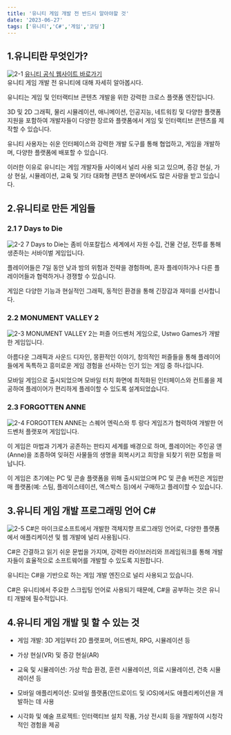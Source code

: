 ```yaml
---
title: '유니티 게임 개발 전 반드시 알아야할 것'
date: '2023-06-27'
tags: ['유니티','C#','게임','코딩']
---
```

## 1.유니티란 무엇인가?
![2-1](/images/posts/2-1.png)
[유니티 공식 웹사이트 바로가기](https://unity.com)   
유니티 게임 개발 전 유니티에 대해 자세히 알아봅시다.

유니티는 게임 및 인터랙티브 콘텐츠 개발을 위한 강력한 크로스 플랫폼 엔진입니다.

3D 및 2D 그래픽, 물리 시뮬레이션, 애니메이션, 인공지능, 네트워킹 및 다양한 플랫폼 지원을 포함하여 개발자들이 다양한 장르와 플랫폼에서 게임 및 인터랙티브 콘텐츠를 제작할 수 있습니다.

유니티 사용자는 쉬운 인터페이스와 강력한 개발 도구를 통해 협업하고, 게임을 개발하며, 다양한 플랫폼에 배포할 수 있습니다. 

이러한 이유로 유니티는 게임 개발자들 사이에서 널리 사용 되고 있으며, 증강 현실, 가상 현실, 시뮬레이션, 교육 및 기타 대화형 콘텐츠 분야에서도 많은 사랑을 받고 있습니다.

## 2.유니티로 만든 게임들
### 2.1 7 Days to Die
![2-2](/images/posts/2-2.png)
7 Days to Die는 좀비 아포칼립스 세계에서 자원 수집, 건물 건설, 전투를 통해 생존하는 서바이벌 게임입니다. 

플레이어들은 7일 동안 낮과 밤의 위험과 전략을 경험하며, 혼자 플레이하거나 다른 플레이어들과 협력하거나 경쟁할 수 있습니다.

게임은 다양한 기능과 현실적인 그래픽, 동적인 환경을 통해 긴장감과 재미를 선사합니다.

### 2.2 MONUMENT VALLEY 2
![2-3](/images/posts/2-3.png)
MONUMENT VALLEY 2는 퍼즐 어드벤처 게임으로, Ustwo Games가 개발한 게임입니다. 

아름다운 그래픽과 사운드 디자인, 몽환적인 이야기, 창의적인 퍼즐들을 통해 플레이어들에게 독특하고 흥미로운 게임 경험을 선사하는 인기 있는 게임 중 하나입니다.

모바일 게임으로 출시되었으며 모바일 터치 화면에 최적화된 인터페이스와 컨트롤을 제공하여 플레이어가 편리하게 플레이할 수 있도록 설계되었습니다.

### 2.3 FORGOTTEN ANNE
![2-4](/images/posts/2-4.png)
FORGOTTEN ANNE는 스퀘어 엔릭스와 투 랑다 게임즈가 협력하여 개발한 어드벤처 플랫포머 게임입니다.

이 게임은 마법과 기계가 공존하는 판타지 세계를 배경으로 하며, 플레이어는 주인공 앤(Anne)을 조종하여 잊혀진 사물들의 생명을 회복시키고 희망을 되찾기 위한 모험을 떠납니다.

이 게임은 초기에는 PC 및 콘솔 플랫폼을 위해 출시되었으며 PC 및 콘솔 버전은 게임판매 플랫폼(예: 스팀, 플레이스테이션, 엑스박스 등)에서 구매하고 플레이할 수 있습니다.
## 3.유니티 게임 개발 프로그래밍 언어 C#
![2-5](/images/posts/2-5.png)
C#은 마이크로소프트에서 개발한 객체지향 프로그래밍 언어로, 다양한 플랫폼에서 애플리케이션 및 웹 개발에 널리 사용됩니다.

C#은 간결하고 읽기 쉬운 문법을 가지며, 강력한 라이브러리와 프레임워크를 통해 개발자들이 효율적으로 소프트웨어를 개발할 수 있도록 지원합니다.

유니티는 C#을 기반으로 하는 게임 개발 엔진으로 널리 사용되고 있습니다. 

C#은 유니티에서 주요한 스크립팅 언어로 사용되기 때문에, C#을 공부하는 것은 유니티 개발에 필수적입니다.
## 4.유니티 게임 개발 및 할 수 있는 것
- 게임 개발: 3D 게임부터 2D 플랫포머, 어드벤처, RPG, 시뮬레이션 등 

- 가상 현실(VR) 및 증강 현실(AR)

- 교육 및 시뮬레이션: 가상 학습 환경, 훈련 시뮬레이션, 의료 시뮬레이션, 건축 시뮬레이션 등 

- 모바일 애플리케이션: 모바일 플랫폼(안드로이드 및 iOS)에서도 애플리케이션을 개발하는 데 사용

- 시각화 및 예술 프로젝트: 인터랙티브 설치 작품, 가상 전시회 등을 개발하여 시청각적인 경험을 제공